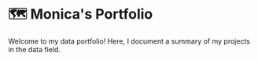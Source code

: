 # 🗺 Monica's Portfolio

Welcome to my data portfolio! Here, I document a summary of my projects in the data field. 

